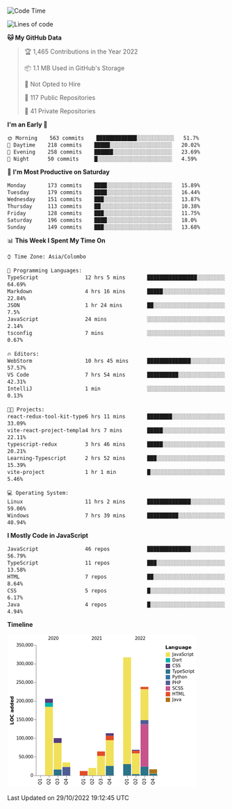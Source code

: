
<!--START_SECTION:waka-->
![Code Time](http://img.shields.io/badge/Code%20Time-762%20hrs%2046%20mins-blue)

![Lines of code](https://img.shields.io/badge/From%20Hello%20World%20I%27ve%20Written-1%20Million%20lines%20of%20code-blue)

**🐱 My GitHub Data** 

> 🏆 1,465 Contributions in the Year 2022
 > 
> 📦 1.1 MB Used in GitHub's Storage 
 > 
> 🚫 Not Opted to Hire
 > 
> 📜 117 Public Repositories 
 > 
> 🔑 41 Private Repositories  
 > 
**I'm an Early 🐤** 

```text
🌞 Morning    563 commits    █████████████░░░░░░░░░░░░   51.7% 
🌆 Daytime    218 commits    █████░░░░░░░░░░░░░░░░░░░░   20.02% 
🌃 Evening    258 commits    ██████░░░░░░░░░░░░░░░░░░░   23.69% 
🌙 Night      50 commits     █░░░░░░░░░░░░░░░░░░░░░░░░   4.59%

```
📅 **I'm Most Productive on Saturday** 

```text
Monday       173 commits    ████░░░░░░░░░░░░░░░░░░░░░   15.89% 
Tuesday      179 commits    ████░░░░░░░░░░░░░░░░░░░░░   16.44% 
Wednesday    151 commits    ███░░░░░░░░░░░░░░░░░░░░░░   13.87% 
Thursday     113 commits    ██░░░░░░░░░░░░░░░░░░░░░░░   10.38% 
Friday       128 commits    ███░░░░░░░░░░░░░░░░░░░░░░   11.75% 
Saturday     196 commits    ████░░░░░░░░░░░░░░░░░░░░░   18.0% 
Sunday       149 commits    ███░░░░░░░░░░░░░░░░░░░░░░   13.68%

```


📊 **This Week I Spent My Time On** 

```text
⌚︎ Time Zone: Asia/Colombo

💬 Programming Languages: 
TypeScript               12 hrs 5 mins       ████████████████░░░░░░░░░   64.69% 
Markdown                 4 hrs 16 mins       █████░░░░░░░░░░░░░░░░░░░░   22.84% 
JSON                     1 hr 24 mins        ██░░░░░░░░░░░░░░░░░░░░░░░   7.5% 
JavaScript               24 mins             ░░░░░░░░░░░░░░░░░░░░░░░░░   2.14% 
tsconfig                 7 mins              ░░░░░░░░░░░░░░░░░░░░░░░░░   0.67%

🔥 Editors: 
WebStorm                 10 hrs 45 mins      ██████████████░░░░░░░░░░░   57.57% 
VS Code                  7 hrs 54 mins       ██████████░░░░░░░░░░░░░░░   42.31% 
IntelliJ                 1 min               ░░░░░░░░░░░░░░░░░░░░░░░░░   0.13%

🐱‍💻 Projects: 
react-redux-tool-kit-type6 hrs 11 mins       ████████░░░░░░░░░░░░░░░░░   33.09% 
vite-react-project-templa4 hrs 7 mins        █████░░░░░░░░░░░░░░░░░░░░   22.11% 
typescript-redux         3 hrs 46 mins       █████░░░░░░░░░░░░░░░░░░░░   20.21% 
Learning-Typescript      2 hrs 52 mins       ███░░░░░░░░░░░░░░░░░░░░░░   15.39% 
vite-project             1 hr 1 min          █░░░░░░░░░░░░░░░░░░░░░░░░   5.46%

💻 Operating System: 
Linux                    11 hrs 2 mins       ██████████████░░░░░░░░░░░   59.06% 
Windows                  7 hrs 39 mins       ██████████░░░░░░░░░░░░░░░   40.94%

```

**I Mostly Code in JavaScript** 

```text
JavaScript               46 repos            ██████████████░░░░░░░░░░░   56.79% 
TypeScript               11 repos            ███░░░░░░░░░░░░░░░░░░░░░░   13.58% 
HTML                     7 repos             ██░░░░░░░░░░░░░░░░░░░░░░░   8.64% 
CSS                      5 repos             █░░░░░░░░░░░░░░░░░░░░░░░░   6.17% 
Java                     4 repos             █░░░░░░░░░░░░░░░░░░░░░░░░   4.94%

```


**Timeline**

![Chart not found](https://raw.githubusercontent.com/ccweerasinghe1994/ccweerasinghe1994/master/charts/bar_graph.png) 


 Last Updated on 29/10/2022 19:12:45 UTC
<!--END_SECTION:waka-->
